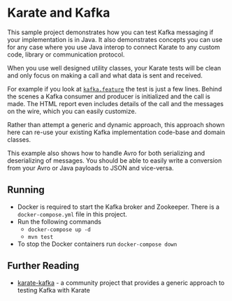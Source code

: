 # Karate and Kafka

This sample project demonstrates how you can test Kafka messaging if your implementation is in Java. It also demonstrates concepts you can use for any case where you use Java interop to connect Karate to any custom code, library or communication protocol.

When you use well designed utility classes, your Karate tests will be clean and only focus on making a call and what data is sent and received.

For example if you look at [`kafka.feature`](src/test/java/karate/kafka.feature) the test is just a few lines. Behind the scenes a Kafka consumer and producer is initialized and the call is made. The HTML report even includes details of the call and the messages on the wire, which you can easily customize.

Rather than attempt a generic and dynamic approach, this approach shown here can re-use your existing Kafka implementation code-base and domain classes.

This example also shows how to handle Avro for both serializing and deserializing of messages. You should be able to easily write a conversion from your Avro or Java payloads to JSON and vice-versa.

## Running
* Docker is required to start the Kafka broker and Zookeeper. There is a `docker-compose.yml` file in this project.
* Run the following commands
  * `docker-compose up -d`
  * `mvn test`
* To stop the Docker containers run `docker-compose down`

## Further Reading
* [karate-kafka](https://github.com/Sdaas/karate-kafka) - a community project that provides a generic approach to testing Kafka with Karate
